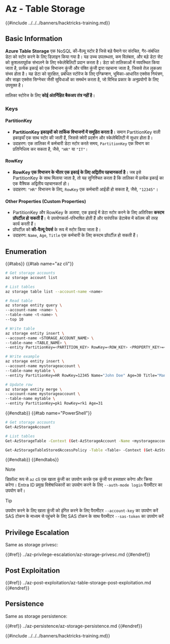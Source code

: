 # Az - Table Storage

{{#include ../../../banners/hacktricks-training.md}}

## Basic Information

**Azure Table Storage** एक NoSQL की-वैल्यू स्टोर है जिसे बड़े पैमाने पर संरचित, गैर-संबंधित डेटा को स्टोर करने के लिए डिज़ाइन किया गया है। यह उच्च उपलब्धता, कम विलंबता, और बड़े डेटा सेट को कुशलतापूर्वक संभालने के लिए स्केलेबिलिटी प्रदान करता है। डेटा को तालिकाओं में व्यवस्थित किया जाता है, प्रत्येक इकाई को एक विभाजन कुंजी और पंक्ति कुंजी द्वारा पहचाना जाता है, जिससे तेज़ लुकअप संभव होता है। यह डेटा को सुरक्षित, प्रबंधित स्टोरेज के लिए एन्क्रिप्शन, भूमिका-आधारित एक्सेस नियंत्रण, और साझा एक्सेस सिग्नेचर जैसी सुविधाओं का समर्थन करता है, जो विभिन्न प्रकार के अनुप्रयोगों के लिए उपयुक्त है।

तालिका स्टोरेज के लिए **कोई अंतर्निहित बैकअप तंत्र नहीं है**।

### Keys

#### **PartitionKey**

- **PartitionKey इकाइयों को तार्किक विभाजनों में समूहित करता है**। समान PartitionKey वाली इकाइयाँ एक साथ स्टोर की जाती हैं, जिससे क्वेरी प्रदर्शन और स्केलेबिलिटी में सुधार होता है।
- उदाहरण: एक तालिका में कर्मचारी डेटा स्टोर करते समय, `PartitionKey` एक विभाग का प्रतिनिधित्व कर सकता है, जैसे, `"HR"` या `"IT"`।

#### **RowKey**

- **RowKey एक विभाजन के भीतर एक इकाई के लिए अद्वितीय पहचानकर्ता है**। जब इसे PartitionKey के साथ मिलाया जाता है, तो यह सुनिश्चित करता है कि तालिका में प्रत्येक इकाई का एक वैश्विक अद्वितीय पहचानकर्ता हो।
- उदाहरण: `"HR"` विभाजन के लिए, `RowKey` एक कर्मचारी आईडी हो सकता है, जैसे, `"12345"`।

#### **Other Properties (Custom Properties)**

- PartitionKey और RowKey के अलावा, एक इकाई में डेटा स्टोर करने के लिए अतिरिक्त **कस्टम प्रॉपर्टीज़ हो सकती हैं**। ये उपयोगकर्ता-परिभाषित होती हैं और पारंपरिक डेटाबेस में कॉलम की तरह कार्य करती हैं।
- प्रॉपर्टीज़ को **की-वैल्यू पेयर्स** के रूप में स्टोर किया जाता है।
- उदाहरण: `Name`, `Age`, `Title` एक कर्मचारी के लिए कस्टम प्रॉपर्टीज़ हो सकती हैं।

## Enumeration

{{#tabs}}
{{#tab name="az cli"}}
```bash
# Get storage accounts
az storage account list

# List tables
az storage table list --account-name <name>

# Read table
az storage entity query \
--account-name <name> \
--table-name <t-name> \
--top 10

# Write table
az storage entity insert \
--account-name <STORAGE_ACCOUNT_NAME> \
--table-name <TABLE_NAME> \
--entity PartitionKey=<PARTITION_KEY> RowKey=<ROW_KEY> <PROPERTY_KEY>=<PROPERTY_VALUE>

# Write example
az storage entity insert \
--account-name mystorageaccount \
--table-name mytable \
--entity PartitionKey=HR RowKey=12345 Name="John Doe" Age=30 Title="Manager"

# Update row
az storage entity merge \
--account-name mystorageaccount \
--table-name mytable \
--entity PartitionKey=pk1 RowKey=rk1 Age=31
```
{{#endtab}}
{{#tab name="PowerShell"}}
```bash
# Get storage accounts
Get-AzStorageAccount

# List tables
Get-AzStorageTable -Context (Get-AzStorageAccount -Name <mystorageaccount> -ResourceGroupName <ResourceGroupName>).Context

Get-AzStorageTableStoredAccessPolicy -Table <Table> -Context (Get-AzStorageAccount -Name <mystorageaccount -ResourceGroupName <ResourceGroupName>).Context
```
{{#endtab}}
{{#endtabs}}

> [!NOTE]
> डिफ़ॉल्ट रूप से `az` cli एक खाता कुंजी का उपयोग करके एक कुंजी पर हस्ताक्षर करेगा और क्रिया करेगा। Entra ID प्रमुख विशेषाधिकारों का उपयोग करने के लिए `--auth-mode login` पैरामीटर का उपयोग करें।

> [!TIP]
> उपयोग करने के लिए खाता कुंजी को इंगित करने के लिए पैरामीटर `--account-key` का उपयोग करें\
> SAS टोकन के माध्यम से पहुंचने के लिए SAS टोकन के साथ पैरामीटर `--sas-token` का उपयोग करें

## Privilege Escalation

Same as storage privesc:

{{#ref}}
../az-privilege-escalation/az-storage-privesc.md
{{#endref}}

## Post Exploitation

{{#ref}}
../az-post-exploitation/az-table-storage-post-exploitation.md
{{#endref}}

## Persistence

Same as storage persistence:

{{#ref}}
../az-persistence/az-storage-persistence.md
{{#endref}}

{{#include ../../../banners/hacktricks-training.md}}
